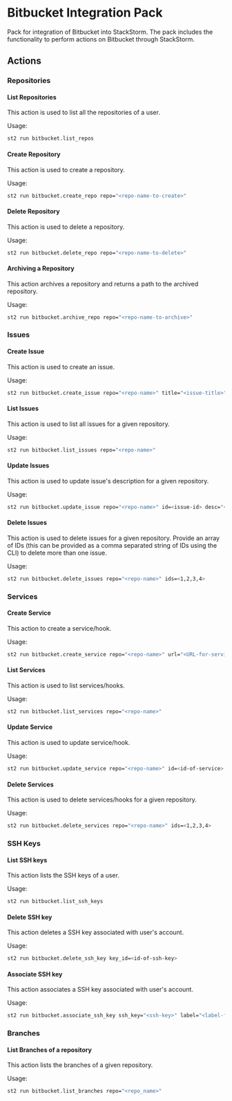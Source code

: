 # Bitbucket Integration Pack

Pack for integration of Bitbucket into StackStorm. The pack includes the
functionality to perform actions on Bitbucket through StackStorm.

## Actions

### Repositories

#### List Repositories

This action is used to list all the repositories of a user.

Usage:

```bash
st2 run bitbucket.list_repos
```

#### Create Repository

This action is used to create a repository.

Usage:

```bash
st2 run bitbucket.create_repo repo="<repo-name-to-create>"
```

#### Delete Repository

This action is used to delete a repository.

Usage:

```bash
st2 run bitbucket.delete_repo repo="<repo-name-to-delete>"
```

#### Archiving a Repository

This action archives a repository and returns a path to the archived repository.

Usage:

```bash
st2 run bitbucket.archive_repo repo="<repo-name-to-archive>"
```

### Issues

#### Create Issue

This action is used to create an issue.

Usage:

```bash
st2 run bitbucket.create_issue repo="<repo-name>" title="<issue-title>" desc="<description-of-issue>" status=<new,open,resolved> kind="<bug, proposal>"
```

#### List Issues

This action is used to list all issues for a given repository.

Usage:

```bash
st2 run bitbucket.list_issues repo="<repo-name>"
```

#### Update Issues

This action is used to update issue's description for a given repository.

Usage:

```bash
st2 run bitbucket.update_issue repo="<repo-name>" id=<issue-id> desc="<updated-description>"
```

#### Delete Issues

This action is used to delete issues for a given repository. Provide an array of IDs (this can be
provided as a comma separated string of IDs using the CLI) to delete more than one issue.

Usage:

```bash
st2 run bitbucket.delete_issues repo="<repo-name>" ids=<1,2,3,4>
```

### Services

#### Create Service

This action to create a service/hook.

Usage:

```bash
st2 run bitbucket.create_service repo="<repo-name>" url="<URL-for-service>" service="<service-name-to-hook>"
```

#### List Services

This action is used to list services/hooks.

Usage:

```bash
st2 run bitbucket.list_services repo="<repo-name>"
```

#### Update Service

This action is used to update service/hook.

Usage:

```bash
st2 run bitbucket.update_service repo="<repo-name>" id=<id-of-service> url="<url-to-update>"
```

#### Delete Services

This action is used to delete services/hooks for a given repository.

Usage:

```bash
st2 run bitbucket.delete_services repo="<repo-name>" ids=<1,2,3,4>
```

### SSH Keys

#### List SSH keys

This action lists the SSH keys of a user.

Usage:

```bash
st2 run bitbucket.list_ssh_keys
```

#### Delete SSH key

This action deletes a SSH key associated with user's account.

Usage:

```bash
st2 run bitbucket.delete_ssh_key key_id=<id-of-ssh-key>
```

#### Associate SSH key

This action associates a SSH key associated with user's account.

Usage:

```bash
st2 run bitbucket.associate_ssh_key ssh_key="<ssh-key>" label="<label-for-SSH-key>"
```

### Branches

#### List Branches of a repository

This action lists the branches of a given repository.

Usage:

```bash
st2 run bitbucket.list_branches repo="<repo_name>"
```
